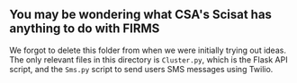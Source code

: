 ## You may be wondering what CSA's Scisat has anything to do with FIRMS
We forgot to delete this folder from when we were initially trying out ideas.
The only relevant files in this directory is `Cluster.py`, which is the Flask API script, and the `Sms.py` script to send users SMS messages using Twilio.
